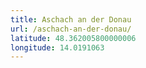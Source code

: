 ```yaml
---
title: Aschach an der Donau
url: /aschach-an-der-donau/
latitude: 48.362005800000006
longitude: 14.0191063
---
```

